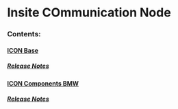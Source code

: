 # Insite COmmunication Node

### Contents:
#### [ICON Base](ICON_Base.md)  
##### [Release Notes](release_notes/ICON_Base.release_notes.md)

#### [ICON Components BMW](ICON_Components_BMW.md)  
##### [Release Notes](release_notes/ICON_Components_BMW.release_notes.md)